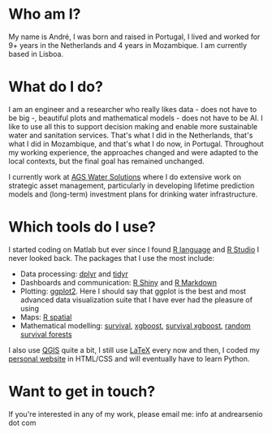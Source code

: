 # Who am I?

My name is André, I was born and raised in Portugal, I lived and worked for 9+ years in the Netherlands and 4 years in Mozambique. I am currently based in Lisboa. 

# What do I do?

I am an engineer and a researcher who really likes data - does not have to be big -, beautiful plots and mathematical models - does not have to be AI. I like to use all this to support decision making and enable more sustainable water and sanitation services. That's what I did in the Netherlands, that's what I did in Mozambique, and that's what I do now, in Portugal. Throughout my working experience, the approaches changed and were adapted to the local contexts, but the final goal has remained unchanged. 

I currently work at [AGS Water Solutions](https://www.ags.pt/) where I do extensive work on strategic asset management, particularly in developing lifetime prediction models and (long-term) investment plans for drinking water infrastructure. 

# Which tools do I use?

I started coding on Matlab but ever since I found [R language](https://www.r-project.org/) and [R Studio](https://www.rstudio.com/) I never looked back. The packages that I use the most include:

- Data processing: [dplyr](https://dplyr.tidyverse.org/) and [tidyr](https://tidyr.tidyverse.org/)
- Dashboards and communication: [R Shiny](https://shiny.rstudio.com/) and [R Markdown](https://rmarkdown.rstudio.com/)
- Plotting: [ggplot2](https://ggplot2.tidyverse.org/). Here I should say that ggplot is the best and most advanced data visualization suite that I have ever had the pleasure of using 
- Maps: [R spatial](https://r-spatial.github.io/sf/)
- Mathematical modelling: [survival](https://cran.r-project.org/package=survival), [xgboost](https://xgboost.readthedocs.io/en/stable/), [survival xgboost](https://rdrr.io/github/IyarLin/survXgboost/), [random survival forests](https://www.randomforestsrc.org/)

I also use [QGIS](https://www.qgis.org/en/site/) quite a bit, I still use [LaTeX](https://www.latex-project.org/) every now and then, I coded my [personal website](https://andrearsenio.com/) in HTML/CSS and will eventually have to learn Python. 

# Want to get in touch?

If you're interested in any of my work, please email me: info at andrearsenio dot com
